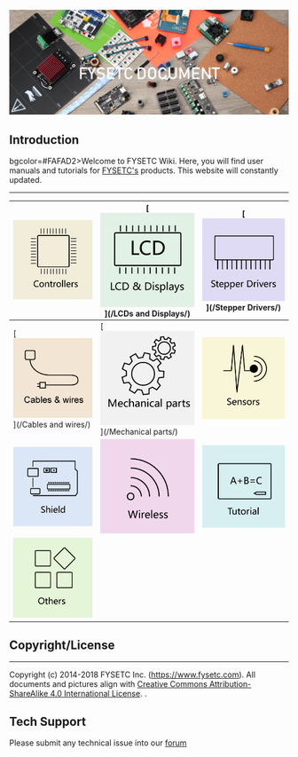 [![bunner](images/bunner.png)](https://www.fysetc.com)


## Introduction

bgcolor=#FAFAD2>Welcome to FYSETC Wiki. Here, you will find user manuals and tutorials for [FYSETC's](https://www.fysetc.com) products. This website will constantly updated. 

---

| [![1](images/Controllers.png)](/Controllers/) | [![2](images/LCD_and_Displays.png)](/LCDs and Displays/) | [![3](images/Stepper_Drivers.png)](/Stepper Drivers/) |
| ---- | ---- | ---- |
|[![4](images/Cables_and_wires.png)](/Cables and wires/)|[![5](images/Mechanical_parts.png)](/Mechanical parts/)|[![6](images/Sensors.png)](/Sensors/)|
|[![7](images/Shield.png)](/Shield/)|[![8](images/Wireless.png)](/Wireless/)|[![9](images/Tutorial.png)](/Tutorial/)|
|[![10](images/Others.png)](/Others/)|



## Copyright/License
-------
Copyright (c) 2014-2018 FYSETC Inc. (https://www.fysetc.com). All documents and pictures align with <a rel="license" href="http://creativecommons.org/licenses/by-sa/4.0/">Creative Commons Attribution-ShareAlike 4.0 International License</a>. <a rel="license" href="http://creativecommons.org/licenses/by-sa/4.0/"> </a>. 

## Tech Support
Please submit any technical issue into our [forum](http://forum.fysetc.com/) 